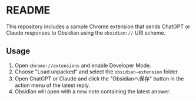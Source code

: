 # README

This repository includes a sample Chrome extension that sends ChatGPT or Claude responses to Obsidian using the `obsidian://` URI scheme.

## Usage
1. Open `chrome://extensions` and enable Developer Mode.
2. Choose "Load unpacked" and select the `obsidian-extension` folder.
3. Open ChatGPT or Claude and click the "Obsidianへ保存" button in the action menu of the latest reply.
4. Obsidian will open with a new note containing the latest answer.
